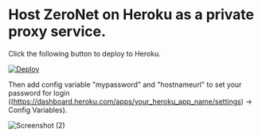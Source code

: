 # Host ZeroNet on Heroku as a private proxy service.

Click the following button to deploy to Heroku.

[![Deploy](https://www.herokucdn.com/deploy/button.png)](https://heroku.com/deploy?template=https://github.com/confident-hate/ZeroNet-private-proxy)
	
Then add config variable "mypassword" and "hostnameurl" to set your password for login ((https://dashboard.heroku.com/apps/your_heroku_app_name/settings) -> Config Variables).

![Screenshot (2)](https://user-images.githubusercontent.com/66160911/149934680-c8f3792f-969f-41a9-a7db-fa69c258ed4b.png)
